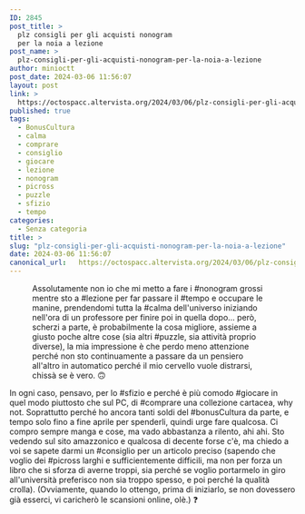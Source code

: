 ```yaml
---
ID: 2845
post_title: >
  plz consigli per gli acquisti nonogram
  per la noia a lezione
post_name: >
  plz-consigli-per-gli-acquisti-nonogram-per-la-noia-a-lezione
author: minioctt
post_date: 2024-03-06 11:56:07
layout: post
link: >
  https://octospacc.altervista.org/2024/03/06/plz-consigli-per-gli-acquisti-nonogram-per-la-noia-a-lezione/
published: true
tags:
  - BonusCultura
  - calma
  - comprare
  - consiglio
  - giocare
  - lezione
  - nonogram
  - picross
  - puzzle
  - sfizio
  - tempo
categories:
  - Senza categoria
title: >
slug: "plz-consigli-per-gli-acquisti-nonogram-per-la-noia-a-lezione"
date: 2024-03-06 11:56:07
canonical_url:   https://octospacc.altervista.org/2024/03/06/plz-consigli-per-gli-acquisti-nonogram-per-la-noia-a-lezione/
---
```

<!-- wp:image {"id":2846,"sizeSlug":"full","linkDestination":"none"} -->
<figure class="wp-block-image size-full"><img src="https://octospacc.github.io/microblog-mirror/assets/uploads/2024/03/image.png" alt="" class="wp-image-2846"/><figcaption class="wp-element-caption">Assolutamente non io che mi metto a fare i #nonogram grossi mentre sto a #lezione per far passare il #tempo e occupare le manine, prendendomi tutta la #calma dell'universo iniziando nell'ora di un professore per finire poi in quella dopo... però, scherzi a parte, è probabilmente la cosa migliore, assieme a giusto poche altre cose (sia altri #puzzle, sia attività proprio diverse), la mia impressione è che perdo meno attenzione perché non sto continuamente a passare da un pensiero all'altro in automatico perché il mio cervello vuole distrarsi, chissà se è vero. 🙃</figcaption></figure>
<!-- /wp:image -->

<!-- wp:paragraph -->
<p markdown="1">In ogni caso, pensavo, per lo #sfizio e perché è più comodo #giocare in quel modo piuttosto che sul PC, di #comprare una collezione cartacea, why not. Soprattutto perché ho ancora tanti soldi del #bonusCultura da parte, e tempo solo fino a fine aprile per spenderli, quindi urge fare qualcosa. Ci compro sempre manga e cose, ma vado abbastanza a rilento, ahi ahi. Sto vedendo sul sito amazzonico e qualcosa di decente forse c'è, ma chiedo a voi se sapete darmi un #consiglio per un articolo preciso (sapendo che voglio dei #picross larghi e sufficientemente difficili, ma non per forza un libro che si sforza di averne troppi, sia perché se voglio portarmelo in giro all'università preferisco non sia troppo spesso, e poi perché la qualità crolla). (Ovviamente, quando lo ottengo, prima di iniziarlo, se non dovessero già esserci, vi caricherò le scansioni online, olè.) ❓</p>
<!-- /wp:paragraph -->